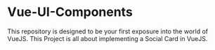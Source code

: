 # Vue-UI-Components

This repository is designed to be your first exposure into the world of VueJS. This Project is all about implementing a Social Card in VueJS.
